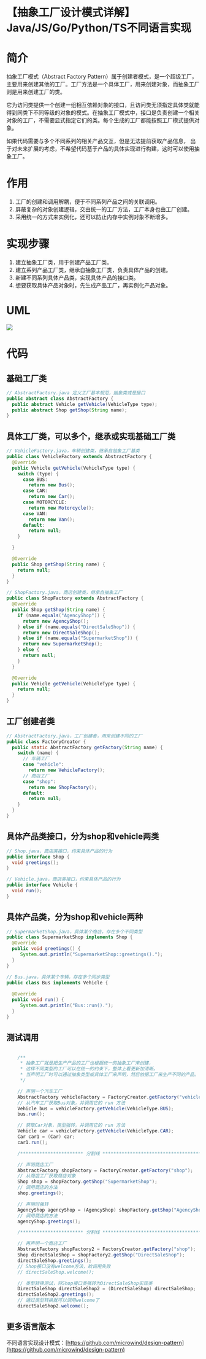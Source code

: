 # 【抽象工厂设计模式详解】Java/JS/Go/Python/TS不同语言实现
# 简介
抽象工厂模式（Abstract Factory Pattern）属于创建者模式，是一个超级工厂，主要用来创建其他的工厂。工厂方法是一个具体工厂，用来创建对象，而抽象工厂则是用来创建工厂的类。

它为访问类提供一个创建一组相互依赖对象的接口，且访问类无须指定具体类就能得到同类下不同等级的对象的模式。在抽象工厂模式中，接口是负责创建一个相关对象的工厂，不需要显式指定它们的类。每个生成的工厂都能按照工厂模式提供对象。

如果代码需要与多个不同系列的相关产品交互，但是无法提前获取产品信息， 出于对未来扩展的考虑，不希望代码基于产品的具体实现进行构建，这时可以使用抽象工厂。

# 作用
1. 工厂的创建和调用解耦，便于不同系列产品之间的关联调用。
2. 屏蔽复杂的对象创建逻辑，交由统一的工厂方法，工厂本身也由工厂创建。
3. 采用统一的方式来实例化，还可以防止内存中实例对象不断增多。

# 实现步骤
1. 建立抽象工厂类，用于创建产品工厂类。
2. 建立系列产品工厂类，继承自抽象工厂类，负责具体产品的创建。
3. 新建不同系列具体产品类，实现具体产品的接口类。
4. 想要获取具体产品对象时，先生成产品工厂，再实例化产品对象。

# UML
<img src="../docs/uml/abstract-factory.png">

# 代码

## 基础工厂类
```java
// AbstractFactory.java 定义工厂基本规范，抽象类或是接口
public abstract class AbstractFactory {
  public abstract Vehicle getVehicle(VehicleType type);
  public abstract Shop getShop(String name);
}
```

## 具体工厂类，可以多个，继承或实现基础工厂类
```java
// VehicleFactory.java，车辆创建类，继承自抽象工厂基类
public class VehicleFactory extends AbstractFactory {
  @Override
  public Vehicle getVehicle(VehicleType type) {
    switch (type) {
      case BUS:
        return new Bus();
      case CAR:
        return new Car();
      case MOTORCYCLE:
        return new Motorcycle();
      case VAN:
        return new Van();
      default:
        return null;
    }

  }

  @Override
  public Shop getShop(String name) {
    return null;
  }
}
```

```java
// ShopFactory.java，商店创建类，继承自抽象工厂
public class ShopFactory extends AbstractFactory {
  @Override
  public Shop getShop(String name) {
    if (name.equals("AgencyShop")) {
      return new AgencyShop();
    } else if (name.equals("DirectSaleShop")) {
      return new DirectSaleShop();
    } else if (name.equals("SupermarketShop")) {
      return new SupermarketShop();
    } else {
      return null;
    }
  }

  @Override
  public Vehicle getVehicle(VehicleType type) {
    return null;
  }
}
```

## 工厂创建者类
```java
// AbstractFactory.java，工厂创建者，用来创建不同的工厂
public class FactoryCreator {
  public static AbstractFactory getFactory(String name) {
    switch (name) {
      // 车辆工厂
      case "vehicle":
        return new VehicleFactory();
      // 商店工厂
      case "shop":
        return new ShopFactory();
      default:
        return null;
    }
  }
}
```


## 具体产品类接口，分为shop和vehicle两类
```java
// Shop.java，商店类接口，约束具体产品的行为
public interface Shop {
  void greetings();
}
```

```java
// Vehicle.java，商店类接口，约束具体产品的行为
public interface Vehicle {
  void run();
}
```

## 具体产品类，分为shop和vehicle两种
```java
// SupermarketShop.java，具体某个商店，存在多个不同类型
public class SupermarketShop implements Shop {
  @Override
  public void greetings() {
     System.out.println("SupermarketShop::greetings().");
  }
}
```

```java
// Bus.java，具体某个车辆，存在多个同步类型
public class Bus implements Vehicle {
 
  @Override
  public void run() {
     System.out.println("Bus::run().");
  }
}
```

## 测试调用
```java

    /**
     * 抽象工厂就是把生产产品的工厂也根据统一的抽象工厂来创建，
     * 这样不同类型的工厂可以在统一的约束下，整体上看更新加清晰。
     * 当声明工厂时可以通过抽象类型或具体工厂来声明，然后依据工厂来生产不同的产品。
     */

    // 声明一个汽车工厂
    AbstractFactory vehicleFactory = FactoryCreator.getFactory("vehicle");
    // 从汽车工厂获取Bus对象，并调用它的 run 方法
    Vehicle bus = vehicleFactory.getVehicle(VehicleType.BUS);
    bus.run();

    // 获取Car对象，类型强转，并调用它的 run 方法
    Vehicle car = vehicleFactory.getVehicle(VehicleType.CAR);
    Car car1 = (Car) car;
    car1.run();

    /*********************** 分割线 ******************************************/

    // 声明商店工厂
    AbstractFactory shopFactory = FactoryCreator.getFactory("shop");
    // 从商店工厂获取商店对象
    Shop shop = shopFactory.getShop("SupermarketShop");
    // 调用商店的方法
    shop.greetings();

    // 声明时强转
    AgencyShop agencyShop = (AgencyShop) shopFactory.getShop("AgencyShop");
    // 调用商店的方法
    agencyShop.greetings();

    /*********************** 分割线 ******************************************/

    // 再声明一个商店工厂
    AbstractFactory shopFactory2 = FactoryCreator.getFactory("shop");
    Shop directSaleShop = shopFactory2.getShop("DirectSaleShop");
    directSaleShop.greetings();
    // Shop接口没有welcome方法，故调用失败
    // directSaleShop.welcome();

    // 类型转换测试，将Shop接口类强转为DirectSaleShop实现类
    DirectSaleShop directSaleShop2 = (DirectSaleShop) directSaleShop;
    directSaleShop2.greetings();
    // 通过类型转换就可以调用welcome了
    directSaleShop2.welcome();
```

## 更多语言版本
不同语言实现设计模式：[https://github.com/microwind/design-pattern](https://github.com/microwind/design-pattern)
